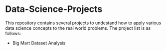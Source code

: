 # Data-Science-Projects

This repository contains several projects to undestand how to apply various data science concepts to the real world problems. The project list is as follows: 

* Big Mart Dataset Analysis
